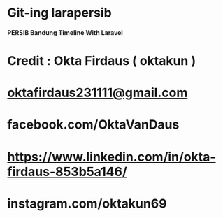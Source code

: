 # Git-ing larapersib

#### PERSIB Bandung Timeline With Laravel

# Credit : Okta Firdaus ( oktakun )
# oktafirdaus231111@gmail.com
# facebook.com/OktaVanDaus
# https://www.linkedin.com/in/okta-firdaus-853b5a146/
# instagram.com/oktakun69
